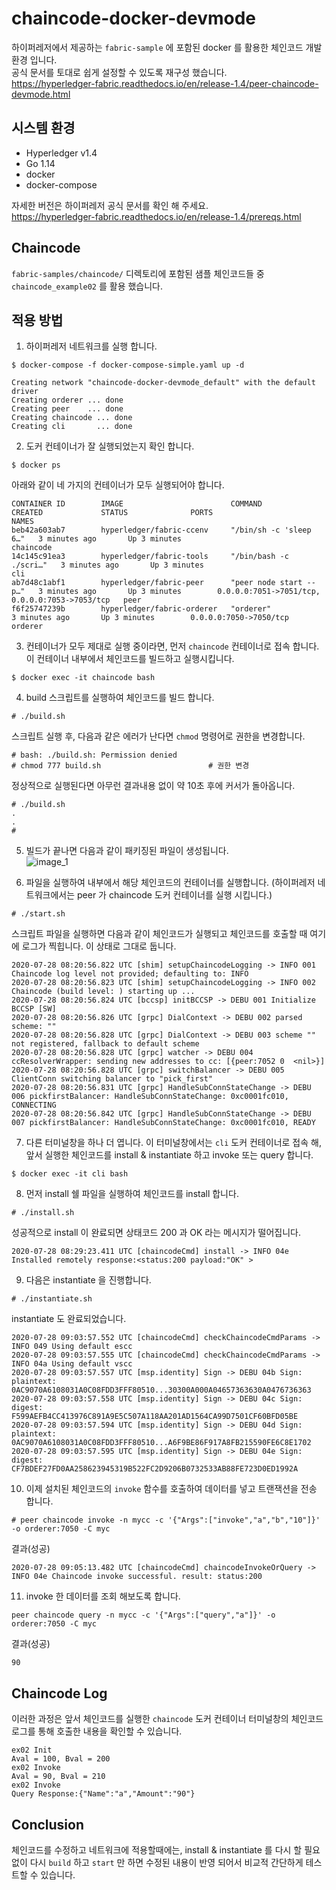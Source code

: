 # chaincode-docker-devmode
하이퍼레저에서 제공하는 `fabric-sample` 에 포함된 docker 를 활용한 체인코드 개발 환경 입니다.   
공식 문서를 토대로 쉽게 설정할 수 있도록 재구성 했습니다.   
https://hyperledger-fabric.readthedocs.io/en/release-1.4/peer-chaincode-devmode.html

## 시스템 환경
* Hyperledger v1.4
* Go 1.14
* docker
* docker-compose 

자세한 버전은 하이퍼레저 공식 문서를 확인 해 주세요.   
https://hyperledger-fabric.readthedocs.io/en/release-1.4/prereqs.html

## Chaincode
`fabric-samples/chaincode/` 디렉토리에 포함된 샘플 체인코드들 중 `chaincode_example02` 를 활용 했습니다. 

## 적용 방법
1. 하이퍼레저 네트워크를 실행 합니다.
```shell script
$ docker-compose -f docker-compose-simple.yaml up -d
```
```shell script
Creating network "chaincode-docker-devmode_default" with the default driver
Creating orderer ... done
Creating peer    ... done
Creating chaincode ... done
Creating cli       ... done
```
2. 도커 컨테이너가 잘 실행되었는지 확인 합니다.
```shell script
$ docker ps
```
아래와 같이 네 가지의 컨테이너가 모두 실행되어야 합니다.
```shell script
CONTAINER ID        IMAGE                        COMMAND                  CREATED             STATUS              PORTS                                            NAMES
beb42a603ab7        hyperledger/fabric-ccenv     "/bin/sh -c 'sleep 6…"   3 minutes ago       Up 3 minutes                                                         chaincode
14c145c91ea3        hyperledger/fabric-tools     "/bin/bash -c ./scri…"   3 minutes ago       Up 3 minutes                                                         cli
ab7d48c1abf1        hyperledger/fabric-peer      "peer node start --p…"   3 minutes ago       Up 3 minutes        0.0.0.0:7051->7051/tcp, 0.0.0.0:7053->7053/tcp   peer
f6f25747239b        hyperledger/fabric-orderer   "orderer"                3 minutes ago       Up 3 minutes        0.0.0.0:7050->7050/tcp                           orderer
```
3. 컨테이너가 모두 제대로 실행 중이라면, 먼저 `chaincode` 컨테이너로 접속 합니다. 이 컨테이너 내부에서 체인코드를 빌드하고 실행시킵니다.
```shell script
$ docker exec -it chaincode bash
```
4. build 스크립트를 실행하여 체인코드를 빌드 합니다. 
```
# ./build.sh
```
스크립트 실행 후, 다음과 같은 에러가 난다면 `chmod` 명령어로 권한을 변경합니다.
```
# bash: ./build.sh: Permission denied
# chmod 777 build.sh                        # 권한 변경
```
정상적으로 실행된다면 아무런 결과내용 없이 약 10초 후에 커서가 돌아옵니다.
```
# ./build.sh
.
.
#
```
5. 빌드가 끝나면 다음과 같이 패키징된 파일이 생성됩니다.   
![image_1](./doc/image_1.png)   

6. 파일을 실행하여 내부에서 해당 체인코드의 컨테이너를 실행합니다. (하이퍼레저 네트워크에서는 peer 가 chaincode 도커 컨테이너를 실행 시킵니다.)
```
# ./start.sh
```
스크립트 파일을 실행하면 다음과 같이 체인코드가 실행되고 체인코드를 호출할 때 여기에 로그가 찍힙니다. 이 상태로 그대로 둡니다.
```shell script
2020-07-28 08:20:56.822 UTC [shim] setupChaincodeLogging -> INFO 001 Chaincode log level not provided; defaulting to: INFO
2020-07-28 08:20:56.823 UTC [shim] setupChaincodeLogging -> INFO 002 Chaincode (build level: ) starting up ...
2020-07-28 08:20:56.824 UTC [bccsp] initBCCSP -> DEBU 001 Initialize BCCSP [SW]
2020-07-28 08:20:56.826 UTC [grpc] DialContext -> DEBU 002 parsed scheme: ""
2020-07-28 08:20:56.828 UTC [grpc] DialContext -> DEBU 003 scheme "" not registered, fallback to default scheme
2020-07-28 08:20:56.828 UTC [grpc] watcher -> DEBU 004 ccResolverWrapper: sending new addresses to cc: [{peer:7052 0  <nil>}]
2020-07-28 08:20:56.828 UTC [grpc] switchBalancer -> DEBU 005 ClientConn switching balancer to "pick_first"
2020-07-28 08:20:56.831 UTC [grpc] HandleSubConnStateChange -> DEBU 006 pickfirstBalancer: HandleSubConnStateChange: 0xc0001fc010, CONNECTING
2020-07-28 08:20:56.842 UTC [grpc] HandleSubConnStateChange -> DEBU 007 pickfirstBalancer: HandleSubConnStateChange: 0xc0001fc010, READY
```
7. 다른 터미널창을 하나 더 엽니다. 이 터미널창에서는 `cli` 도커 컨테이너로 접속 해, 앞서 실행한 체인코드를 install & instantiate 하고 invoke 또는 query 합니다.
```shell script
$ docker exec -it cli bash
```
8. 먼저 install 쉘 파일을 실행하여 체인코드를 install 합니다.
```
# ./install.sh
```
성공적으로 install 이 완료되면 상태코드 200 과 OK 라는 메시지가 떨어집니다.
```shell script
2020-07-28 08:29:23.411 UTC [chaincodeCmd] install -> INFO 04e Installed remotely response:<status:200 payload:"OK" >
```
9. 다음은 instantiate 을 진행합니다.
```
# ./instantiate.sh
```
instantiate 도 완료되었습니다.
```shell script
2020-07-28 09:03:57.552 UTC [chaincodeCmd] checkChaincodeCmdParams -> INFO 049 Using default escc
2020-07-28 09:03:57.555 UTC [chaincodeCmd] checkChaincodeCmdParams -> INFO 04a Using default vscc
2020-07-28 09:03:57.557 UTC [msp.identity] Sign -> DEBU 04b Sign: plaintext: 0AC9070A6108031A0C08FDD3FFF80510...30300A000A04657363630A0476736363 
2020-07-28 09:03:57.558 UTC [msp.identity] Sign -> DEBU 04c Sign: digest: F599AEFB4CC413976C891A9E5C507A118AA201AD1564CA99D7501CF60BFD05BE 
2020-07-28 09:03:57.594 UTC [msp.identity] Sign -> DEBU 04d Sign: plaintext: 0AC9070A6108031A0C08FDD3FFF80510...A6F9BE86F917A8FB215590FE6C8E1702 
2020-07-28 09:03:57.595 UTC [msp.identity] Sign -> DEBU 04e Sign: digest: CF7BDEF27FD0AA258623945319B522FC2D9206B0732533AB88FE723D0ED1992A
```
10. 이제 설치된 체인코드의 `invoke` 함수를 호출하여 데이터를 넣고 트랜잭션을 전송 합니다.
```
# peer chaincode invoke -n mycc -c '{"Args":["invoke","a","b","10"]}' -o orderer:7050 -C myc
```
결과(성공)
```shell script
2020-07-28 09:05:13.482 UTC [chaincodeCmd] chaincodeInvokeOrQuery -> INFO 04e Chaincode invoke successful. result: status:200
```
11. invoke 한 데이터를 조회 해보도록 합니다.
```shell script
peer chaincode query -n mycc -c '{"Args":["query","a"]}' -o orderer:7050 -C myc
```
결과(성공)
```shell script
90
```
## Chaincode Log
이러한 과정은 앞서 체인코드를 실행한 `chaincode` 도커 컨테이너 터미널창의 체인코드 로그를 통해 호출한 내용을 확인할 수 있습니다.
```shell script
ex02 Init
Aval = 100, Bval = 200
ex02 Invoke
Aval = 90, Bval = 210
ex02 Invoke
Query Response:{"Name":"a","Amount":"90"}
```
## Conclusion
체인코드를 수정하고 네트워크에 적용할때에는, install & instantiate 를 다시 할 필요없이 다시 `build` 하고 `start` 만 하면 수정된 내용이 반영 되어서 비교적 간단하게 테스트할 수 있습니다.

